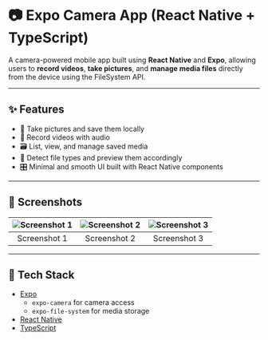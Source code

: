 # 📷 Expo Camera App (React Native + TypeScript)

A camera-powered mobile app built using **React Native** and **Expo**, allowing users to **record videos**, **take pictures**, and **manage media files** directly from the device using the FileSystem API.

---

## ✨ Features

- 📸 Take pictures and save them locally
- 🎥 Record videos with audio
- 🗃️ List, view, and manage saved media
- 🔎 Detect file types and preview them accordingly
- 🎛️ Minimal and smooth UI built with React Native components

---

## 📸 Screenshots


| ![Screenshot 1](https://github.com/user-attachments/assets/2a51d629-39f4-423d-bfae-b7e3fb0f9f7f) | ![Screenshot 2](https://github.com/user-attachments/assets/1e51b318-3c79-4eb2-a0fe-95eb096284b5) | ![Screenshot 3](https://github.com/user-attachments/assets/343826a3-848d-4e1e-b6c6-e1a52630ddd3) |
|:--:|:--:|:--:|
| Screenshot 1 | Screenshot 2 | Screenshot 3 |





---

## 🧰 Tech Stack

- [Expo](https://expo.dev/)
  - `expo-camera` for camera access
  - `expo-file-system` for media storage
- [React Native](https://reactnative.dev/)
- [TypeScript](https://www.typescriptlang.org/)



